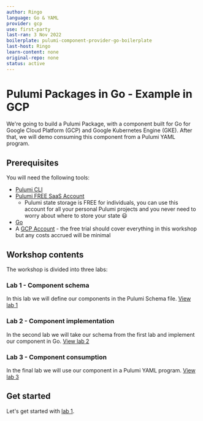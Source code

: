 ```yaml
---
author: Ringo
language: Go & YAML
provider: gcp
use: first-party
last-ran: 3 Nov 2022
boilerplate: pulumi-component-provider-go-boilerplate
last-host: Ringo
learn-content: none
original-repo: none
status: active
---
```


# Pulumi Packages in Go - Example in GCP

We're going to build a Pulumi Package, with a component built for Go for Google Cloud Platform (GCP) and Google Kubernetes Engine (GKE). After that, we will demo consuming this component from a Pulumi YAML program.
## Prerequisites

You will need the following tools:

* [Pulumi CLI](https://www.pulumi.com/docs/get-started/install/?utm_source=da&utm_medium=referral&utm_campaign=workshops&utm_content=ced-fall2022-workshops)
* [Pulumi FREE SaaS Account](https://app.pulumi.com/signup/?utm_source=da&utm_medium=referral&utm_campaign=workshops&utm_content=ced-fall2022-workshops)
  * Pulumi state storage is FREE for individuals, you can use this account for all your personal Pulumi projects and you never need to worry about where to store your state 😃
* [Go](https://www.pulumi.com/docs/intro/languages/go/?utm_source=da&utm_medium=referral&utm_campaign=workshops&utm_content=ced-fall2022-workshops)
* A [GCP Account](https://cloud.google.com/) - the free trial should cover everything in this workshop but any costs accrued will be minimal

## Workshop contents

The workshop is divided into three labs:

### Lab 1 - Component schema

In this lab we will define our components in the Pulumi Schema file. [View lab 1](./lab1)

### Lab 2 - Component implementation

In the second lab we will take our schema from the first lab and implement our component in Go. [View lab 2](./lab2)

### Lab 3 - Component consumption

In the final lab we will use our component in a Pulumi YAML program. [View lab 3](./lab3)

## Get started

Let's get started with [lab 1](./lab1).
